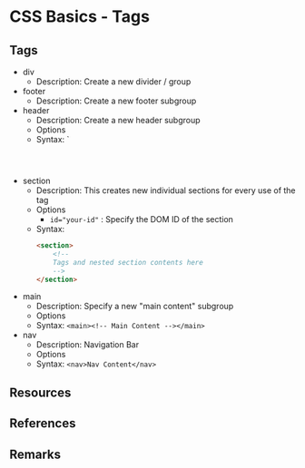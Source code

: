 # CSS Basics - Tags

## Tags
- div
    + Description: Create a new divider / group
- footer
    + Description: Create a new footer subgroup
- header
    + Description: Create a new header subgroup
    - Options
    + Syntax: `<header><!-- Header Content --></header>
- section
    + Description: This creates new individual sections for every use of the tag
    - Options
        + `id="your-id"` : Specify the DOM ID of the section
    - Syntax: 
        ```html
        <section>
            <!--
            Tags and nested section contents here
            -->
        </section>
        ```
- main
    + Description: Specify a new "main content" subgroup
    - Options
    + Syntax: `<main><!-- Main Content --></main>`
- nav
    + Description: Navigation Bar
    - Options
    + Syntax: `<nav>Nav Content</nav>`

## Resources

## References

## Remarks
